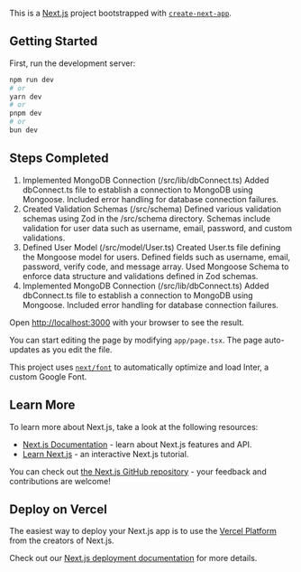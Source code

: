This is a [Next.js](https://nextjs.org/) project bootstrapped with [`create-next-app`](https://github.com/vercel/next.js/tree/canary/packages/create-next-app).

## Getting Started

First, run the development server:

```bash
npm run dev
# or
yarn dev
# or
pnpm dev
# or
bun dev
```


## Steps Completed
1. Implemented MongoDB Connection (/src/lib/dbConnect.ts)
Added dbConnect.ts file to establish a connection to MongoDB using Mongoose.
Included error handling for database connection failures.
2. Created Validation Schemas (/src/schema)
Defined various validation schemas using Zod in the /src/schema directory.
Schemas include validation for user data such as username, email, password, and custom validations.
3. Defined User Model (/src/model/User.ts)
Created User.ts file defining the Mongoose model for users.
Defined fields such as username, email, password, verify code, and message array.
Used Mongoose Schema to enforce data structure and validations defined in Zod schemas.
4. Implemented MongoDB Connection (/src/lib/dbConnect.ts)
Added dbConnect.ts file to establish a connection to MongoDB using Mongoose.
Included error handling for database connection failures.



Open [http://localhost:3000](http://localhost:3000) with your browser to see the result.

You can start editing the page by modifying `app/page.tsx`. The page auto-updates as you edit the file.

This project uses [`next/font`](https://nextjs.org/docs/basic-features/font-optimization) to automatically optimize and load Inter, a custom Google Font.

## Learn More

To learn more about Next.js, take a look at the following resources:

- [Next.js Documentation](https://nextjs.org/docs) - learn about Next.js features and API.
- [Learn Next.js](https://nextjs.org/learn) - an interactive Next.js tutorial.

You can check out [the Next.js GitHub repository](https://github.com/vercel/next.js/) - your feedback and contributions are welcome!

## Deploy on Vercel

The easiest way to deploy your Next.js app is to use the [Vercel Platform](https://vercel.com/new?utm_medium=default-template&filter=next.js&utm_source=create-next-app&utm_campaign=create-next-app-readme) from the creators of Next.js.

Check out our [Next.js deployment documentation](https://nextjs.org/docs/deployment) for more details.



